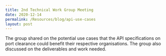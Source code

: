 ```yaml
---
title: 2nd Technical Work Group Meeting
date: 2020-12-14
permalink: /Resources/blog/api-use-cases
layout: post
---
```






The group shared on the potential use cases that the API specifications on port clearance could benefit their respective organisations. The group also discussed on the deliverables and work needed.